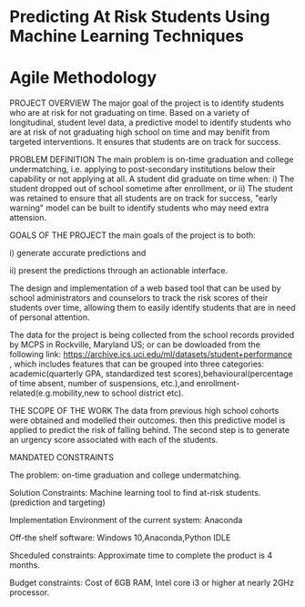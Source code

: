 # Predicting At Risk Students Using Machine Learning Techniques
# Agile Methodology
PROJECT OVERVIEW
The major goal of the project is to identify students who are at risk for not graduating on time. Based on a variety of longitudinal, student level data, a predictive model to identify students who are at risk of not graduating high school on time and may benifit from targeted interventions. It ensures that students are on track for success.

PROBLEM DEFINITION
The main problem is on-time graduation and college undermatching, i.e. applying to post-secondary institutions below their capability or not applying at all. A student did graduate on time when:
i) The student dropped out of school sometime after enrollment, or
ii) The student was retained
to ensure that all students are on track for success, "early warning" model can be built to identify students who may need extra attension.

GOALS OF THE PROJECT
the main goals of the project is to both:

i) generate accurate predictions and

ii) present the predictions through an actionable interface.

The design and implementation of a web based tool that can be used by school administrators and counselors to track the risk scores of their students over time, allowing them to easily identify students that are in need of personal attention.

The data for the project is being collected from the school records provided by MCPS in Rockville, Maryland US; or can be dowloaded from the following link:
https://archive.ics.uci.edu/ml/datasets/student+performance , which includes features that can be grouped into three categories: academic(quarterly GPA, standardized test scores),behavioural(percentage of time absent, number of suspensions, etc.),and enrollment-related(e.g.mobility,new to school district etc).

THE SCOPE OF THE WORK
The data from previous high school cohorts were obtained and modelled their outcomes. then this predictive model is applied to predict the risk of falling behind.
The second step is to generate an urgency score associated with each of the students.

MANDATED CONSTRAINTS

The problem: on-time graduation and college undermatching.

Solution Constraints: Machine learning tool to find at-risk students.(prediction and targeting)

Implementation Environment of the current system: Anaconda

Off-the shelf software: Windows 10,Anaconda,Python IDLE

Shceduled constraints: Approximate time to complete the product is 4 months.

Budget constraints: Cost of 6GB RAM, Intel core i3 or higher at nearly 2GHz processor.






